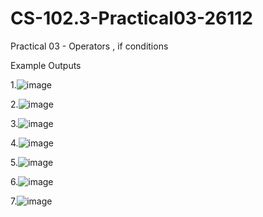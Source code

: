 # CS-102.3-Practical03-26112
Practical 03 - Operators , if conditions

Example Outputs

1.![image](https://github.com/SingithKesara/CS-102.3-Practical03-26112/assets/114977489/fe20c2d9-c656-455b-a41a-70c986038e6c)

2.![image](https://github.com/SingithKesara/CS-102.3-Practical03-26112/assets/114977489/b45fb816-2e54-4a8a-9d06-853fd8d928e4)

3.![image](https://github.com/SingithKesara/CS-102.3-Practical03-26112/assets/114977489/6f753d78-b1db-4f40-97f2-3d897d47dfe1)

4.![image](https://github.com/SingithKesara/CS-102.3-Practical03-26112/assets/114977489/589dd666-2395-4082-8705-2c9f9501d610)

5.![image](https://github.com/SingithKesara/CS-102.3-Practical03-26112/assets/114977489/cdde37a9-5a64-4944-a936-79a22e44d6d6)

6.![image](https://github.com/SingithKesara/CS-102.3-Practical03-26112/assets/114977489/cac2a10b-e044-49f0-b345-de3880d50288)

7.![image](https://github.com/SingithKesara/CS-102.3-Practical03-26112/assets/114977489/42e2909a-9cbc-455f-b7b0-82e7bffffb54)
